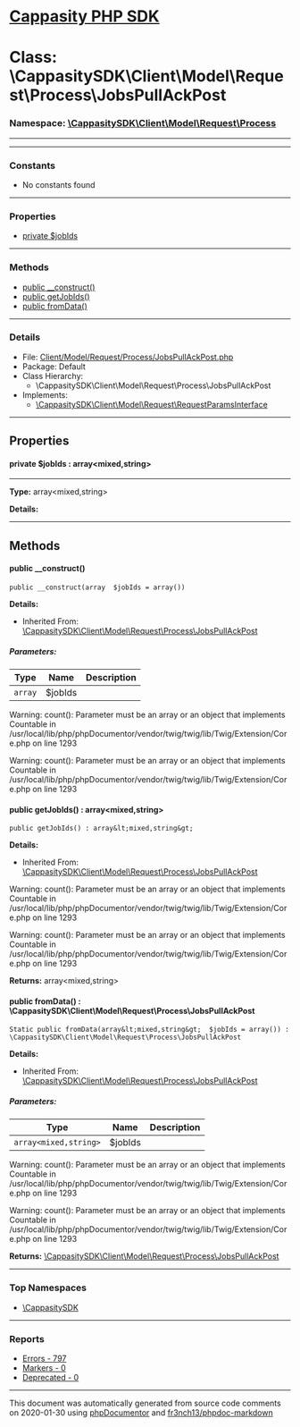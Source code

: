 # [Cappasity PHP SDK](../home.md)

# Class: \CappasitySDK\Client\Model\Request\Process\JobsPullAckPost
### Namespace: [\CappasitySDK\Client\Model\Request\Process](../namespaces/CappasitySDK.Client.Model.Request.Process.md)
---
---
### Constants
* No constants found
---
### Properties
* [private $jobIds](../classes/CappasitySDK.Client.Model.Request.Process.JobsPullAckPost.md#property_jobIds)
---
### Methods
* [public __construct()](../classes/CappasitySDK.Client.Model.Request.Process.JobsPullAckPost.md#method___construct)
* [public getJobIds()](../classes/CappasitySDK.Client.Model.Request.Process.JobsPullAckPost.md#method_getJobIds)
* [public fromData()](../classes/CappasitySDK.Client.Model.Request.Process.JobsPullAckPost.md#method_fromData)
---
### Details
* File: [Client/Model/Request/Process/JobsPullAckPost.php](../files/Client.Model.Request.Process.JobsPullAckPost.md)
* Package: Default
* Class Hierarchy:
  * \CappasitySDK\Client\Model\Request\Process\JobsPullAckPost
* Implements:
  * [\CappasitySDK\Client\Model\Request\RequestParamsInterface](../classes/CappasitySDK.Client.Model.Request.RequestParamsInterface.md)
---
## Properties
<a name="property_jobIds"></a>
#### private $jobIds : array&lt;mixed,string&gt;
---
**Type:** array&lt;mixed,string&gt;

**Details:**



---
## Methods
<a name="method___construct" class="anchor"></a>
#### public __construct() 

```
public __construct(array  $jobIds = array()) 
```

**Details:**
* Inherited From: [\CappasitySDK\Client\Model\Request\Process\JobsPullAckPost](../classes/CappasitySDK.Client.Model.Request.Process.JobsPullAckPost.md)
##### Parameters:
| Type | Name | Description |
| ---- | ---- | ----------- |
| <code>array</code> | $jobIds  |  |

Warning: count(): Parameter must be an array or an object that implements Countable in /usr/local/lib/php/phpDocumentor/vendor/twig/twig/lib/Twig/Extension/Core.php on line 1293

Warning: count(): Parameter must be an array or an object that implements Countable in /usr/local/lib/php/phpDocumentor/vendor/twig/twig/lib/Twig/Extension/Core.php on line 1293




<a name="method_getJobIds" class="anchor"></a>
#### public getJobIds() : array&lt;mixed,string&gt;

```
public getJobIds() : array&lt;mixed,string&gt;
```

**Details:**
* Inherited From: [\CappasitySDK\Client\Model\Request\Process\JobsPullAckPost](../classes/CappasitySDK.Client.Model.Request.Process.JobsPullAckPost.md)

Warning: count(): Parameter must be an array or an object that implements Countable in /usr/local/lib/php/phpDocumentor/vendor/twig/twig/lib/Twig/Extension/Core.php on line 1293

Warning: count(): Parameter must be an array or an object that implements Countable in /usr/local/lib/php/phpDocumentor/vendor/twig/twig/lib/Twig/Extension/Core.php on line 1293

**Returns:** array&lt;mixed,string&gt;


<a name="method_fromData" class="anchor"></a>
#### public fromData() : \CappasitySDK\Client\Model\Request\Process\JobsPullAckPost

```
Static public fromData(array&lt;mixed,string&gt;  $jobIds = array()) : \CappasitySDK\Client\Model\Request\Process\JobsPullAckPost
```

**Details:**
* Inherited From: [\CappasitySDK\Client\Model\Request\Process\JobsPullAckPost](../classes/CappasitySDK.Client.Model.Request.Process.JobsPullAckPost.md)
##### Parameters:
| Type | Name | Description |
| ---- | ---- | ----------- |
| <code>array&lt;mixed,string&gt;</code> | $jobIds  |  |

Warning: count(): Parameter must be an array or an object that implements Countable in /usr/local/lib/php/phpDocumentor/vendor/twig/twig/lib/Twig/Extension/Core.php on line 1293

Warning: count(): Parameter must be an array or an object that implements Countable in /usr/local/lib/php/phpDocumentor/vendor/twig/twig/lib/Twig/Extension/Core.php on line 1293

**Returns:** <a href="../classes/CappasitySDK.Client.Model.Request.Process.JobsPullAckPost.html">\CappasitySDK\Client\Model\Request\Process\JobsPullAckPost</a>



---

### Top Namespaces

* [\CappasitySDK](../namespaces/CappasitySDK.html.md)

---

### Reports
* [Errors - 797](../reports/errors.md)
* [Markers - 0](../reports/markers.md)
* [Deprecated - 0](../reports/deprecated.md)

---

This document was automatically generated from source code comments on 2020-01-30 using [phpDocumentor](http://www.phpdoc.org/) and [fr3nch13/phpdoc-markdown](https://github.com/fr3nch13/phpdoc-markdown)
